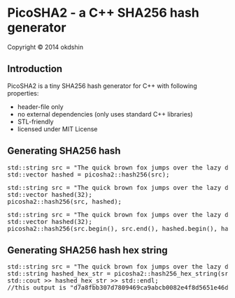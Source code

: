 # PicoSHA2 - a C++ SHA256 hash generator

Copyright &copy; 2014 okdshin

## Introduction

PicoSHA2 is a tiny SHA256 hash generator for C++ with following properties:

- header-file only
- no external dependencies (only uses standard C++ libraries)
- STL-friendly
- licensed under MIT License

## Generating SHA256 hash

<pre>
std::string src = "The quick brown fox jumps over the lazy dog";
std::vector<unsigned char> hashed = picosha2::hash256(src);
</pre>

<pre>
std::string src = "The quick brown fox jumps over the lazy dog";
std::vector<unsigned char> hashed(32);
picosha2::hash256(src, hashed);
</pre>

<pre>
std::string src = "The quick brown fox jumps over the lazy dog";
std::vector<unsigned char> hashed(32);
picosha2::hash256(src.begin(), src.end(), hashed.begin(), hashed.end());
</pre>

## Generating SHA256 hash hex string

<pre>
std::string src = "The quick brown fox jumps over the lazy dog";
std::string hashed_hex_str = picosha2::hash256_hex_string(src);
std::cout &gt;&gt; hashed_hex_str &gt;&gt; std::endl;
//this output is "d7a8fbb307d7809469ca9abcb0082e4f8d5651e46d3cdb762d02d0bf37c9e592"
</pre>
